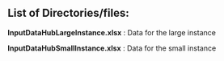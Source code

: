 ## List of Directories/files:

**InputDataHubLargeInstance.xlsx** : Data for the large instance

**InputDataHubSmallInstance.xlsx** : Data for the small instance